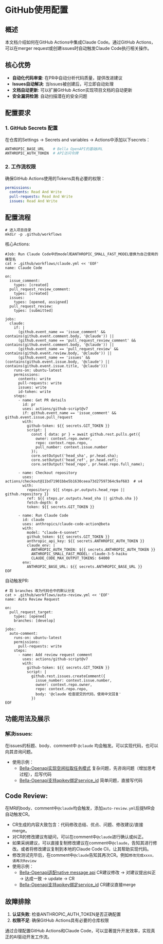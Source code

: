 # GitHub使用配置

## 概述

本文档介绍如何在GitHub Actions中集成Claude Code。通过GitHub Actions，可以在merger request或创建issues时自动触发Claude Code执行相关操作。

## 核心优势

- **自动化代码审查**: 在PR中自动分析代码质量，提供改进建议
- **Issues自动解决**: 当Issues被创建后，可立即自动处理
- **文档自动更新**: 可以扩展GitHub Action实现项目文档的自动更新
- **安全漏洞检测**: 自动扫描潜在的安全问题

## 配置要求

### 1. GitHub Secrets 配置

在仓库的Settings -> Secrets and variables -> Actions中添加以下secrets：

```Bash
ANTHROPIC_BASE_URL    # Bella OpenAPI的基础URL
ANTHROPIC_AUTH_TOKEN  # API访问令牌
```

### 2. 工作流权限

确保GitHub Actions使用的Tokens具有必要的权限：

```yaml
permissions:
  contents: Read And Write
  pull-requests: Read And Write
  issues: Read And Write
```

## 配置流程

```shell
# 进入项目目录
mkdir -p .github/workflows
```
核心Actions:
```shell
#Job: Run Claude Code中的model和ANTHROPIC_SMALL_FAST_MODEL替换为自己使用的模型名
cat > .github/workflows/claude.yml << 'EOF'
name: Claude Code

on:
  issue_comment:
    types: [created]
  pull_request_review_comment:
    types: [created]
  issues:
    types: [opened, assigned]
  pull_request_review:
    types: [submitted]

jobs:
  claude:
    if: |
      (github.event_name == 'issue_comment' && contains(github.event.comment.body, '@claude')) ||
      (github.event_name == 'pull_request_review_comment' && contains(github.event.comment.body, '@claude')) ||
      (github.event_name == 'pull_request_review' && contains(github.event.review.body, '@claude')) ||
      (github.event_name == 'issues' && (contains(github.event.issue.body, '@claude') || contains(github.event.issue.title, '@claude')))
    runs-on: ubuntu-latest
    permissions:
      contents: write
      pull-requests: write
      issues: write
      id-token: write
    steps:
      - name: Get PR details
        id: pr
        uses: actions/github-script@v7
        if: github.event_name == 'issue_comment' && github.event.issue.pull_request
        with:
          github-token: ${{ secrets.GIT_TOKEN }}
          script: |
            const { data: pr } = await github.rest.pulls.get({
              owner: context.repo.owner,
              repo: context.repo.repo,
              pull_number: context.issue.number
            });
            core.setOutput('head_sha', pr.head.sha);
            core.setOutput('head_ref', pr.head.ref);
            core.setOutput('head_repo', pr.head.repo.full_name);

      - name: Checkout repository
        uses: actions/checkout@11bd71901bbe5b1630ceea73d27597364c9af683  # v4
        with:
          repository: ${{ steps.pr.outputs.head_repo || github.repository }}
          ref: ${{ steps.pr.outputs.head_sha || github.sha }}
          fetch-depth: 0
          token: ${{ secrets.GIT_TOKEN }}

      - name: Run Claude Code
        id: claude
        uses: anthropics/claude-code-action@beta
        with:
          model: "claude-4-sonnet"
          github_token: ${{ secrets.GIT_TOKEN }}
          anthropic_api_key: ${{ secrets.ANTHROPIC_AUTH_TOKEN }}
          claude_env: |
            ANTHROPIC_AUTH_TOKEN: ${{ secrets.ANTHROPIC_AUTH_TOKEN }}
            ANTHROPIC_SMALL_FAST_MODEL: claude-3-5-haiku
            CLAUDE_CODE_MAX_OUTPUT_TOKENS: 64000
        env:
          ANTHROPIC_BASE_URL: ${{ secrets.ANTHROPIC_BASE_URL }}
EOF
```

自动触发PR:
```shell
# 将 branches 改为代码仓中的默认分支
cat > .github/workflows/auto-review.yml << 'EOF'
name: Auto Review Request

on:
  pull_request_target:
    types: [opened]
    branches: [develop]

jobs:
  auto-comment:
    runs-on: ubuntu-latest
    permissions:
      pull-requests: write
    steps:
      - name: Add review request comment
        uses: actions/github-script@v7
        with:
          github-token: ${{ secrets.GIT_TOKEN }}
          script: |
            github.rest.issues.createComment({
              issue_number: context.issue.number,
              owner: context.repo.owner,
              repo: context.repo.repo,
              body: '@claude 检查提交的代码，使用中文回复'
            })
EOF
```

## 功能用法及展示

### 解决issues:
在issues的标题、body、comment中 `@claude` 均会触发。可以实现代码，也可以向其咨询问题。

- 使用示例：
  - [Bella-Openapi实现空闲拉取任务模式](https://github.com/LianjiaTech/bella-openapi/issues/59) 复杂问题，先咨询问题（增加思考过程），后写代码
  - [Bella-Openapi支持apikey绑定service_id](https://github.com/LianjiaTech/bella-openapi/issues/89) 简单问题，直接写代码

## Code Review:
在MR的body、comment中`@claude`均会触发，添加`auto-review.yml`后提MR会自动触发CR。

- CR生成的内容大致包含：代码修改总结、优点、问题、修改建议/直接merge。
- 对CR的修改建议有疑问，可以在comment中`@claude`进行确认或纠正。
- 如果采纳建议，可以直接复制修改建议在comment中`@claude`，告知其进行修改。或者将修改建议复制到本地的Claude Code Cli，让其帮助实现代码。
- 修改测试完毕后，在comment中`@claude`告知其再次CR。例如`修改完成xxxx，请再次Review`
- 使用示例：
  - [Bella-Openapi适配native message api](https://github.com/LianjiaTech/bella-openapi/pull/87) CR建议修改 -> 对建议提出纠正 -> 达成一致 -> update -> CR
  - [Bella-Openapi支持apikey绑定service_id](https://github.com/LianjiaTech/bella-openapi/pull/90) CR建议直接merge
  
## 故障排除

1. **认证失败**: 检查ANTHROPIC_AUTH_TOKEN是否正确配置
2. **权限不足**: 确保GitHub Actions具有必要的仓库权限

通过合理配置GitHub Actions和Claude Code，可以显著提升开发效率，实现真正的AI驱动开发工作流。
